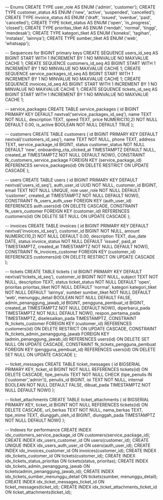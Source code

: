 -- Enums
CREATE TYPE user_role AS ENUM ('admin', 'customer');
CREATE TYPE customer_status AS ENUM ('new', 'active', 'suspended', 'cancelled');
CREATE TYPE invoice_status AS ENUM ('draft', 'issued', 'overdue', 'paid', 'cancelled');
CREATE TYPE ticket_status AS ENUM ('open', 'in_progress', 'closed');
CREATE TYPE prioritas_tiket AS ENUM ('rendah', 'normal', 'tinggi', 'mendesak');
CREATE TYPE kategori_tiket AS ENUM ('koneksi', 'tagihan', 'instalasi', 'lainnya');
CREATE TYPE sumber_tiket AS ENUM ('web', 'whatsapp');

-- Sequences for BIGINT primary keys
CREATE SEQUENCE users_id_seq AS BIGINT START WITH 1 INCREMENT BY 1 NO MINVALUE NO MAXVALUE CACHE 1;
CREATE SEQUENCE customers_id_seq AS BIGINT START WITH 1 INCREMENT BY 1 NO MINVALUE NO MAXVALUE CACHE 1;
CREATE SEQUENCE service_packages_id_seq AS BIGINT START WITH 1 INCREMENT BY 1 NO MINVALUE NO MAXVALUE CACHE 1;
CREATE SEQUENCE invoices_id_seq AS BIGINT START WITH 1 INCREMENT BY 1 NO MINVALUE NO MAXVALUE CACHE 1;
CREATE SEQUENCE tickets_id_seq AS BIGINT START WITH 1 INCREMENT BY 1 NO MINVALUE NO MAXVALUE CACHE 1;

-- service_packages
CREATE TABLE service_packages (
id BIGINT PRIMARY KEY DEFAULT nextval('service_packages_id_seq'),
name TEXT NOT NULL,
description TEXT,
speed TEXT,
price NUMERIC(10,2) NOT NULL DEFAULT 0.00,
is_active BOOLEAN NOT NULL DEFAULT TRUE
);

-- customers
CREATE TABLE customers (
id BIGINT PRIMARY KEY DEFAULT nextval('customers_id_seq'),
name TEXT NOT NULL,
phone TEXT,
address TEXT,
service_package_id BIGINT,
status customer_status NOT NULL DEFAULT 'new',
onboarding_cta_clicked_at TIMESTAMPTZ DEFAULT NULL,
created_at TIMESTAMPTZ NOT NULL DEFAULT NOW(),
CONSTRAINT fk_customers_service_package
FOREIGN KEY (service_package_id)
REFERENCES service_packages(id)
ON DELETE RESTRICT
ON UPDATE CASCADE
);

-- users
CREATE TABLE users (
id BIGINT PRIMARY KEY DEFAULT nextval('users_id_seq'),
auth_user_id UUID NOT NULL,
customer_id BIGINT,
email TEXT NOT NULL UNIQUE,
role user_role NOT NULL DEFAULT 'customer',
created_at TIMESTAMPTZ NOT NULL DEFAULT NOW(),
CONSTRAINT fk_users_auth_user
FOREIGN KEY (auth_user_id)
REFERENCES auth.users(id)
ON DELETE CASCADE,
CONSTRAINT fk_users_customer
FOREIGN KEY (customer_id)
REFERENCES customers(id)
ON DELETE SET NULL
ON UPDATE CASCADE
);

-- invoices
CREATE TABLE invoices (
id BIGINT PRIMARY KEY DEFAULT nextval('invoices_id_seq'),
customer_id BIGINT NOT NULL,
amount NUMERIC(10,2) NOT NULL DEFAULT 0.00,
description TEXT,
due_date DATE,
status invoice_status NOT NULL DEFAULT 'issued',
paid_at TIMESTAMPTZ,
created_at TIMESTAMPTZ NOT NULL DEFAULT NOW(),
CONSTRAINT fk_invoices_customer
FOREIGN KEY (customer_id)
REFERENCES customers(id)
ON DELETE RESTRICT
ON UPDATE CASCADE
);

-- tickets
CREATE TABLE tickets (
id BIGINT PRIMARY KEY DEFAULT nextval('tickets_id_seq'),
customer_id BIGINT NOT NULL,
subject TEXT NOT NULL,
description TEXT,
status ticket_status NOT NULL DEFAULT 'open',
prioritas prioritas_tiket NOT NULL DEFAULT 'normal',
kategori kategori_tiket NOT NULL DEFAULT 'lainnya',
sumber sumber_tiket NOT NULL DEFAULT 'web',
menunggu_detail BOOLEAN NOT NULL DEFAULT FALSE,
admin_penanggung_jawab_id BIGINT,
pengguna_pembuat_id BIGINT,
created_at TIMESTAMPTZ NOT NULL DEFAULT NOW(),
diperbarui_pada TIMESTAMPTZ NOT NULL DEFAULT NOW(),
respon_pertama_pada TIMESTAMPTZ,
diselesaikan_pada TIMESTAMPTZ,
CONSTRAINT fk_tickets_customer
FOREIGN KEY (customer_id)
REFERENCES customers(id)
ON DELETE RESTRICT
ON UPDATE CASCADE,
CONSTRAINT fk_tickets_admin_penanggung_jawab
FOREIGN KEY (admin_penanggung_jawab_id)
REFERENCES users(id)
ON DELETE SET NULL
ON UPDATE CASCADE,
CONSTRAINT fk_tickets_pengguna_pembuat
FOREIGN KEY (pengguna_pembuat_id)
REFERENCES users(id)
ON DELETE SET NULL
ON UPDATE CASCADE
);

-- ticket_messages
CREATE TABLE ticket_messages (
id BIGSERIAL PRIMARY KEY,
ticket_id BIGINT NOT NULL REFERENCES tickets(id) ON DELETE CASCADE,
tipe_penulis TEXT NOT NULL CHECK (tipe_penulis IN ('customer','admin')),
penulis_id BIGINT,
isi TEXT NOT NULL,
internal BOOLEAN NOT NULL DEFAULT FALSE,
dibuat_pada TIMESTAMPTZ NOT NULL DEFAULT NOW()
);

-- ticket_attachments
CREATE TABLE ticket_attachments (
id BIGSERIAL PRIMARY KEY,
ticket_id BIGINT NOT NULL REFERENCES tickets(id) ON DELETE CASCADE,
url_berkas TEXT NOT NULL,
nama_berkas TEXT,
tipe_mime TEXT,
diunggah_oleh_id BIGINT,
diunggah_pada TIMESTAMPTZ NOT NULL DEFAULT NOW()
);

-- Indexes for performance
CREATE INDEX idx_customers_service_package_id ON customers(service_package_id);
CREATE INDEX idx_users_customer_id ON users(customer_id);
CREATE UNIQUE INDEX idx_users_auth_user_id ON users(auth_user_id);
CREATE INDEX idx_invoices_customer_id ON invoices(customer_id);
CREATE INDEX idx_tickets_customer_id ON tickets(customer_id);
CREATE INDEX idx_tickets_status_prioritas ON tickets(status, prioritas);
CREATE INDEX idx_tickets_admin_penanggung_jawab ON tickets(admin_penanggung_jawab_id);
CREATE INDEX idx_tickets_sumber_menunggu_detail ON tickets(sumber, menunggu_detail);
CREATE INDEX idx_ticket_messages_ticket_id ON ticket_messages(ticket_id);
CREATE INDEX idx_ticket_attachments_ticket_id ON ticket_attachments(ticket_id);
